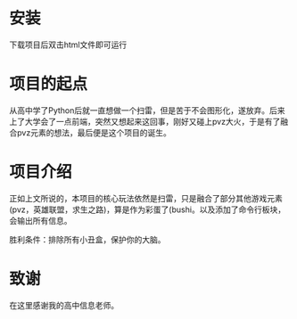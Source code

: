 # 安装

下载项目后双击html文件即可运行

# 项目的起点

从高中学了Python后就一直想做一个扫雷，但是苦于不会图形化，遂放弃。后来上了大学会了一点前端，突然又想起来这回事，刚好又碰上pvz大火，于是有了融合pvz元素的想法，最后便是这个项目的诞生。

# 项目介绍

正如上文所说的，本项目的核心玩法依然是扫雷，只是融合了部分其他游戏元素(pvz，英雄联盟，求生之路)，算是作为彩蛋了(bushi。以及添加了命令行板块，会输出所有信息。

胜利条件：排除所有小丑盒，保护你的大脑。

# 致谢

在这里感谢我的高中信息老师。
